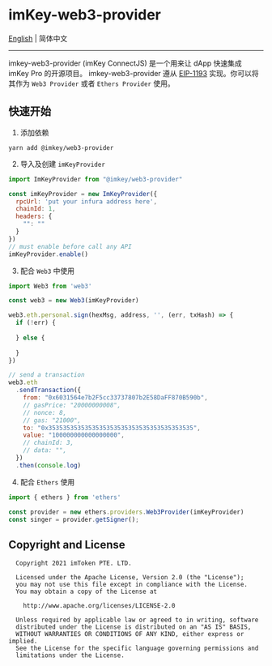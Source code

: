 # imKey-web3-provider
[English](./README.md) | 简体中文    

------   

imkey-web3-provider (imKey ConnectJS) 是一个用来让 dApp 快速集成 imKey Pro 的开源项目。 imkey-web3-provider 遵从 [EIP-1193](https://github.com/ethereum/EIPs/blob/master/EIPS/eip-1193.md) 实现。你可以将其作为 `Web3 Provider` 或者 `Ethers Provider` 使用。

## 快速开始

1. 添加依赖
```shell
yarn add @imkey/web3-provider
```

2. 导入及创建 `imKeyProvider`
```js
import ImKeyProvider from "@imkey/web3-provider"

const imKeyProvider = new ImKeyProvider({
  rpcUrl: 'put your infura address here',
  chainId: 1,
  headers: {
    "": ""
  }
})
// must enable before call any API
imKeyProvider.enable()

```
3. 配合 `Web3` 中使用
```js
import Web3 from 'web3'

const web3 = new Web3(imKeyProvider)

web3.eth.personal.sign(hexMsg, address, '', (err, txHash) => {
  if (!err) {
    
  } else {
  
  }
})

// send a transaction
web3.eth
  .sendTransaction({
    from: "0x6031564e7b2F5cc33737807b2E58DaFF870B590b",
    // gasPrice: "20000000008",
    // nonce: 8,
    // gas: "21000",
    to: "0x3535353535353535353535353535353535353535",
    value: "100000000000000000",
    // chainId: 3,
    // data: "",
  })
  .then(console.log)
```

4. 配合 `Ethers` 使用
```js
import { ethers } from 'ethers'

const provider = new ethers.providers.Web3Provider(imKeyProvider)
const singer = provider.getSigner();
```

## Copyright and License
```
  Copyright 2021 imToken PTE. LTD.

  Licensed under the Apache License, Version 2.0 (the "License");
  you may not use this file except in compliance with the License.
  You may obtain a copy of the License at

    http://www.apache.org/licenses/LICENSE-2.0

  Unless required by applicable law or agreed to in writing, software
  distributed under the License is distributed on an "AS IS" BASIS,
  WITHOUT WARRANTIES OR CONDITIONS OF ANY KIND, either express or implied.
  See the License for the specific language governing permissions and
  limitations under the License.
```